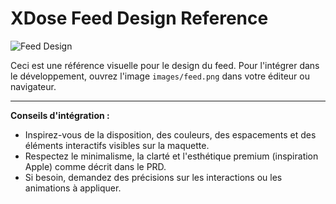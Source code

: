 # XDose Feed Design Reference

![Feed Design](../images/feed.png)

Ceci est une référence visuelle pour le design du feed. Pour l'intégrer dans le développement, ouvrez l'image `images/feed.png` dans votre éditeur ou navigateur.

---

**Conseils d'intégration :**
- Inspirez-vous de la disposition, des couleurs, des espacements et des éléments interactifs visibles sur la maquette.
- Respectez le minimalisme, la clarté et l'esthétique premium (inspiration Apple) comme décrit dans le PRD.
- Si besoin, demandez des précisions sur les interactions ou les animations à appliquer.
